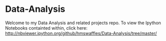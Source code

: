 Data-Analysis
=============

Welcome to my Data Analysis and related projects repo. To view the Ipython Notebooks containted within, click here: http://nbviewer.ipython.org/github/hmswaffles/Data-Analysis/tree/master/
